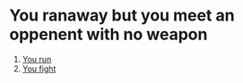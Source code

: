 # You ranaway but you meet an oppenent with no weapon 
1. [You run](wounded.md)
2. [You fight](kill-him.md)